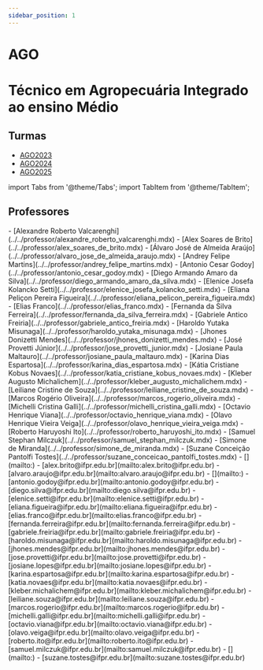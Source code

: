 ```yaml
---
sidebar_position: 1
---
```


# AGO

# Técnico em Agropecuária Integrado ao ensino Médio

## Turmas

- [AGO2023](ago2023)
- [AGO2024](ago2024)
- [AGO2025](ago2025)

import Tabs from '@theme/Tabs';
import TabItem from '@theme/TabItem';

## Professores

<Tabs>
  <TabItem value="nome" label="Nome" default>
    - [Alexandre Roberto Valcarenghi](../../professor/alexandre_roberto_valcarenghi.mdx)
    - [Alex Soares de Brito](../../professor/alex_soares_de_brito.mdx)
    - [Álvaro José de Almeida Araújo](../../professor/alvaro_jose_de_almeida_araujo.mdx)
    - [Andrey Felipe Martins](../../professor/andrey_felipe_martins.mdx)
    - [Antonio Cesar Godoy](../../professor/antonio_cesar_godoy.mdx)
    - [Diego Armando Amaro da Silva](../../professor/diego_armando_amaro_da_silva.mdx)
    - [Elenice Josefa Kolancko Setti](../../professor/elenice_josefa_kolancko_setti.mdx)
    - [Eliana Peliçon Pereira Figueira](../../professor/eliana_pelicon_pereira_figueira.mdx)
    - [Elias Franco](../../professor/elias_franco.mdx)
    - [Fernanda da Silva Ferreira](../../professor/fernanda_da_silva_ferreira.mdx)
    - [Gabriele Antico Freiria](../../professor/gabriele_antico_freiria.mdx)
    - [Haroldo Yutaka Misunaga](../../professor/haroldo_yutaka_misunaga.mdx)
    - [Jhones Donizetti Mendes](../../professor/jhones_donizetti_mendes.mdx)
    - [José Provetti Júnior](../../professor/jose_provetti_junior.mdx)
    - [Josiane Paula Maltauro](../../professor/josiane_paula_maltauro.mdx)
    - [Karina Dias Espartosa](../../professor/karina_dias_espartosa.mdx)
    - [Kátia Cristiane Kobus Novaes](../../professor/katia_cristiane_kobus_novaes.mdx)
    - [Kleber Augusto Michalichem](../../professor/kleber_augusto_michalichem.mdx)
    - [Leiliane Cristine de Souza](../../professor/leiliane_cristine_de_souza.mdx)
    - [Marcos Rogério Oliveira](../../professor/marcos_rogerio_oliveira.mdx)
    - [Michelli Cristina Galli](../../professor/michelli_cristina_galli.mdx)
    - [Octavio Henrique Viana](../../professor/octavio_henrique_viana.mdx)
    - [Olavo Henrique Vieira Veiga](../../professor/olavo_henrique_vieira_veiga.mdx)
    - [Roberto Haruyoshi Ito](../../professor/roberto_haruyoshi_ito.mdx)
    - [Samuel Stephan Milczuk](../../professor/samuel_stephan_milczuk.mdx)
    - [Simone de Miranda](../../professor/simone_de_miranda.mdx)
    - [Suzane Conceição Pantolfi Tostes](../../professor/suzane_conceicao_pantolfi_tostes.mdx)
  </TabItem>
  <TabItem value="email" label="E-mail" default>
    - [](mailto:)
    - [alex.brito@ifpr.edu.br](mailto:alex.brito@ifpr.edu.br)
    - [alvaro.araujo@ifpr.edu.br](mailto:alvaro.araujo@ifpr.edu.br)
    - [](mailto:)
    - [antonio.godoy@ifpr.edu.br](mailto:antonio.godoy@ifpr.edu.br)
    - [diego.silva@ifpr.edu.br](mailto:diego.silva@ifpr.edu.br)
    - [elenice.setti@ifpr.edu.br](mailto:elenice.setti@ifpr.edu.br)
    - [eliana.figueira@ifpr.edu.br](mailto:eliana.figueira@ifpr.edu.br)
    - [elias.franco@ifpr.edu.br](mailto:elias.franco@ifpr.edu.br)
    - [fernanda.ferreira@ifpr.edu.br](mailto:fernanda.ferreira@ifpr.edu.br)
    - [gabriele.freiria@ifpr.edu.br](mailto:gabriele.freiria@ifpr.edu.br)
    - [haroldo.misunaga@ifpr.edu.br](mailto:haroldo.misunaga@ifpr.edu.br)
    - [jhones.mendes@ifpr.edu.br](mailto:jhones.mendes@ifpr.edu.br)
    - [jose.provetti@ifpr.edu.br](mailto:jose.provetti@ifpr.edu.br)
    - [josiane.lopes@ifpr.edu.br](mailto:josiane.lopes@ifpr.edu.br)
    - [karina.espartosa@ifpr.edu.br](mailto:karina.espartosa@ifpr.edu.br)
    - [katia.novaes@ifpr.edu.br](mailto:katia.novaes@ifpr.edu.br)
    - [kleber.michalichem@ifpr.edu.br](mailto:kleber.michalichem@ifpr.edu.br)
    - [leiliane.souza@ifpr.edu.br](mailto:leiliane.souza@ifpr.edu.br)
    - [marcos.rogerio@ifpr.edu.br](mailto:marcos.rogerio@ifpr.edu.br)
    - [michelli.galli@ifpr.edu.br](mailto:michelli.galli@ifpr.edu.br)
    - [octavio.viana@ifpr.edu.br](mailto:octavio.viana@ifpr.edu.br)
    - [olavo.veiga@ifpr.edu.br](mailto:olavo.veiga@ifpr.edu.br)
    - [roberto.ito@ifpr.edu.br](mailto:roberto.ito@ifpr.edu.br)
    - [samuel.milczuk@ifpr.edu.br](mailto:samuel.milczuk@ifpr.edu.br)
    - [](mailto:)
    - [suzane.tostes@ifpr.edu.br](mailto:suzane.tostes@ifpr.edu.br)
  </TabItem>
</Tabs>